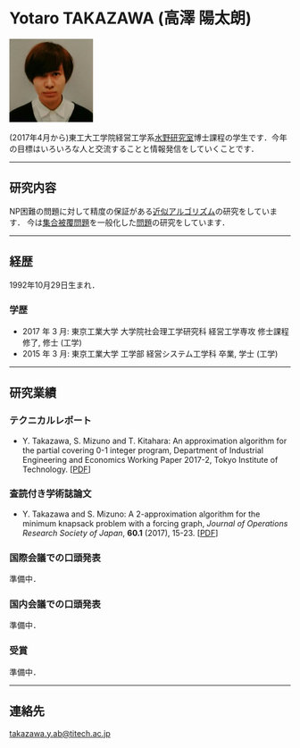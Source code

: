 # Yotaro TAKAZAWA (高澤 陽太朗)

![高澤 陽太朗](img/takazawa.jpg)

(2017年4月から)東工大工学院経営工学系[水野研究室](http://www.me.titech.ac.jp/~mizu_lab/)博士課程の学生です．今年の目標はいろいろな人と交流することと情報発信をしていくことです．

---
## 研究内容
NP困難の問題に対して精度の保証がある[近似アルゴリズム](http://www.orsj.or.jp/~wiki/wiki/index.php/%E8%BF%91%E4%BC%BC%E3%82%A2%E3%83%AB%E3%82%B4%E3%83%AA%E3%82%BA%E3%83%A0)の研究をしています．
今は[集合被覆問題](http://www.orsj.or.jp/~wiki/wiki/index.php/%E9%9B%86%E5%90%88%E3%82%AB%E3%83%90%E3%83%BC%E5%95%8F%E9%A1%8C)を一般化した[問題](https://en.wikipedia.org/wiki/Covering_problems)の研究をしています．

---
## 経歴
1992年10月29日生まれ．
### 学歴
-   2017 年 3 月: 東京工業大学 大学院社会理工学研究科 経営工学専攻 修士課程 修了, 修士 (工学)
-   2015 年 3 月: 東京工業大学 工学部 経営システム工学科 卒業, 学士 (工学)

---
## 研究業績
### テクニカルレポート
-   Y. Takazawa, S. Mizuno and T. Kitahara: An approximation algorithm for the partial covering 0-1 integer program, Department of Industrial Engineering and Economics Working Paper 2017-2, Tokyo Institute of Technology. [[PDF](http://educ.titech.ac.jp/iee/news/file/news_14784.pdf)]

### 査読付き学術誌論文
-   Y. Takazawa and S. Mizuno: A 2-approximation algorithm for the minimum knapsack problem with a forcing graph, *Journal of Operations  Research Society of Japan*, **60.1** (2017), 15-23. [[PDF](http://www.orsj.or.jp/~archive/pdf/e_mag/Vol.60_01_015.pdf)]

### 国際会議での口頭発表
準備中．
### 国内会議での口頭発表
準備中．
### 受賞
準備中．

---
## 連絡先
[&#116;&#97;&#107;&#97;&#122;&#97;&#119;&#97;&#46;&#121;&#46;&#97;&#98;&#64;&#116;&#105;&#116;&#101;&#99;&#104;&#46;&#97;&#99;&#46;&#106;&#112;](<&#116;&#97;&#107;&#97;&#122;&#97;&#119;&#97;&#46;&#121;&#46;&#97;&#98;&#64;&#116;&#105;&#116;&#101;&#99;&#104;&#46;&#97;&#99;&#46;&#106;&#112;>)
